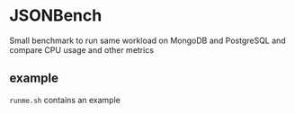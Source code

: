 # JSONBench 

Small benchmark to run same workload on MongoDB and PostgreSQL and compare CPU usage and other metrics

## example

`runme.sh` contains an example


